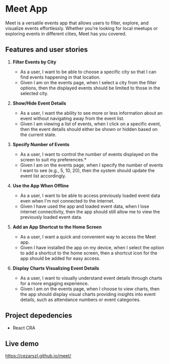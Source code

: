 # Meet App

Meet is a versatile events app that allows users to filter, explore, and visualize events effortlessly. Whether you're looking for local meetups or exploring events in different cities, Meet has you covered.

## Features and user stories

1. **Filter Events by City**
   * As a user, I want to be able to choose a specific city so that I can find events happening in that location.
   * Given I am on the events page, when I select a city from the filter options, then the displayed events should be limited to those in the selected city.

2. **Show/Hide Event Details**
   * As a user, I want the ability to see more or less information about an event without navigating away from the event list.
   * Given I am viewing a list of events, when I click on a specific event, then the event details should either be shown or hidden based on the current state.

3. **Specify Number of Events**
   * As a user, I want to control the number of events displayed on the screen to suit my preferences.*
   * Given I am on the events page, when I specify the number of events I want to see (e.g., 5, 10, 20), then the system should update the event list accordingly.

4. **Use the App When Offline**
   * As a user, I want to be able to access previously loaded event data even when I'm not connected to the internet.
   * Given I have used the app and loaded event data, when I lose internet connectivity, then the app should still allow me to view the previously loaded event data.

5. **Add an App Shortcut to the Home Screen**
   * As a user, I want a quick and convenient way to access the Meet app.
   * Given I have installed the app on my device, when I select the option to add a shortcut to the home screen, then a shortcut icon for the app should be added for easy access.

6. **Display Charts Visualizing Event Details**
   * As a user, I want to visually understand event details through charts for a more engaging experience.
   * Given I am on the events page, when I choose to view charts, then the app should display visual charts providing insights into event details, such as attendance numbers or event categories.

## Project depedencies

* React CRA

## Live demo

https://cezarszl.github.io/meet/

